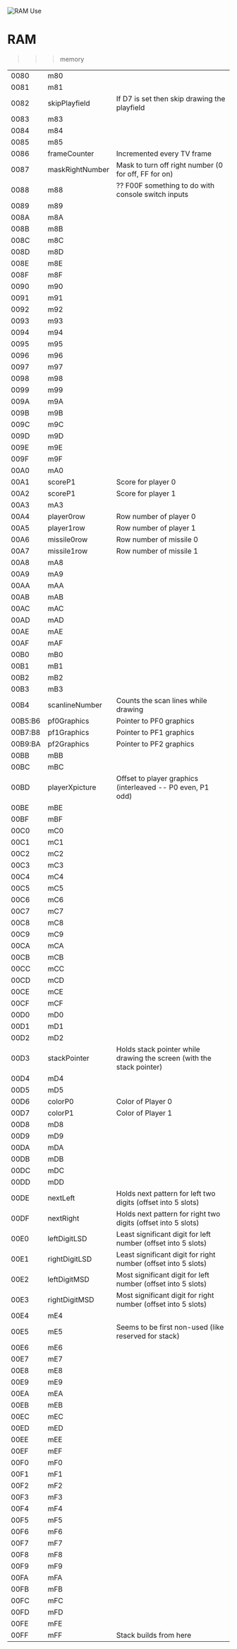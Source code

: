 ![RAM Use](A2600Combat.jpg)

# RAM

>>> memory

| | | |
| --- | --- | --- |
| 0080      | m80                | |
| 0081      | m81                | |
| 0082      | skipPlayfield      | If D7 is set then skip drawing the playfield |
| 0083      | m83                | |
| 0084      | m84                | |
| 0085      | m85                | |
| 0086      | frameCounter       | Incremented every TV frame |
| 0087      | maskRightNumber    | Mask to turn off right number (0 for off, FF for on) |
| 0088      | m88                | ?? F00F something to do with console switch inputs |
| 0089      | m89                | |
| 008A      | m8A                | |
| 008B      | m8B                | |
| 008C      | m8C                | |
| 008D      | m8D                | |
| 008E      | m8E                | |
| 008F      | m8F                | |
| 0090      | m90                | |
| 0091      | m91                | |
| 0092      | m92                | |
| 0093      | m93                | |
| 0094      | m94                | |
| 0095      | m95                | |
| 0096      | m96                | |
| 0097      | m97                | |
| 0098      | m98                | |
| 0099      | m99                | |
| 009A      | m9A                | |
| 009B      | m9B                | |
| 009C      | m9C                | |
| 009D      | m9D                | |
| 009E      | m9E                | |
| 009F      | m9F                | |
| 00A0      | mA0                | |
| 00A1      | scoreP1            | Score for player 0 |
| 00A2      | scoreP1            | Score for player 1 |
| 00A3      | mA3                | |
| 00A4      | player0row         | Row number of player 0 |
| 00A5      | player1row         | Row number of player 1 |
| 00A6      | missile0row        | Row number of missile 0 |
| 00A7      | missile1row        | Row number of missile 1 |
| 00A8      | mA8                | |
| 00A9      | mA9                | |
| 00AA      | mAA                | |
| 00AB      | mAB                | |
| 00AC      | mAC                | |
| 00AD      | mAD                | |
| 00AE      | mAE                | |
| 00AF      | mAF                | |
| 00B0      | mB0                | |
| 00B1      | mB1                | |
| 00B2      | mB2                | |
| 00B3      | mB3                | |
| 00B4      | scanlineNumber     | Counts the scan lines while drawing |
| 00B5:B6   | pf0Graphics        | Pointer to PF0 graphics |
| 00B7:B8   | pf1Graphics        | Pointer to PF1 graphics |
| 00B9:BA   | pf2Graphics        | Pointer to PF2 graphics |
| 00BB      | mBB                | |
| 00BC      | mBC                | |
| 00BD      | playerXpicture     | Offset to player graphics (interleaved -- P0 even, P1 odd) |
| 00BE      | mBE                | |
| 00BF      | mBF                | |
| 00C0      | mC0                | |
| 00C1      | mC1                | |
| 00C2      | mC2                | |
| 00C3      | mC3                | |
| 00C4      | mC4                | |
| 00C5      | mC5                | |
| 00C6      | mC6                | |
| 00C7      | mC7                | |
| 00C8      | mC8                | |
| 00C9      | mC9                | |
| 00CA      | mCA                | |
| 00CB      | mCB                | |
| 00CC      | mCC                | |
| 00CD      | mCD                | |
| 00CE      | mCE                | |
| 00CF      | mCF                | |
| 00D0      | mD0                | |
| 00D1      | mD1                | |
| 00D2      | mD2                | |
| 00D3      | stackPointer       | Holds stack pointer while drawing the screen (with the stack pointer) |
| 00D4      | mD4                | |
| 00D5      | mD5                | |
| 00D6      | colorP0            | Color of Player 0 |
| 00D7      | colorP1            | Color of Player 1 |
| 00D8      | mD8                | |
| 00D9      | mD9                | |
| 00DA      | mDA                | |
| 00DB      | mDB                | |
| 00DC      | mDC                | |
| 00DD      | mDD                | |
| 00DE      | nextLeft           | Holds next pattern for left two digits (offset into 5 slots) |
| 00DF      | nextRight          | Holds next pattern for right two digits (offset into 5 slots) |
| 00E0      | leftDigitLSD       | Least significant digit for left number (offset into 5 slots) |
| 00E1      | rightDigitLSD      | Least significant digit for right number (offset into 5 slots) |
| 00E2      | leftDigitMSD       | Most significant digit for left number (offset into 5 slots) |
| 00E3      | rightDigitMSD      | Most significant digit for right number (offset into 5 slots) |
| 00E4      | mE4                | |
| 00E5      | mE5                | Seems to be first non-used (like reserved for stack) |
| 00E6      | mE6                | |
| 00E7      | mE7                | |
| 00E8      | mE8                | |
| 00E9      | mE9                | |
| 00EA      | mEA                | |
| 00EB      | mEB                | |
| 00EC      | mEC                | |
| 00ED      | mED                | |
| 00EE      | mEE                | |
| 00EF      | mEF                | |
| 00F0      | mF0                | |
| 00F1      | mF1                | |
| 00F2      | mF2                | |
| 00F3      | mF3                | |
| 00F4      | mF4                | |
| 00F5      | mF5                | |
| 00F6      | mF6                | |
| 00F7      | mF7                | |
| 00F8      | mF8                | |
| 00F9      | mF9                | |
| 00FA      | mFA                | |
| 00FB      | mFB                | |
| 00FC      | mFC                | |
| 00FD      | mFD                | |
| 00FE      | mFE                | |
| 00FF      | mFF                | Stack builds from here |

